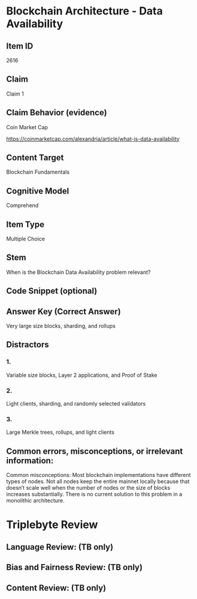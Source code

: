 # Blockchain Architecture - Data Availability

## Item ID
2616

## Claim
Claim 1

## Claim Behavior (evidence)
Coin Market Cap

https://coinmarketcap.com/alexandria/article/what-is-data-availability 

## Content Target
Blockchain Fundamentals

## Cognitive Model
Comprehend

## Item Type
Multiple Choice

## Stem
When is the Blockchain Data Availability problem relevant?

## Code Snippet (optional)

## Answer Key (Correct Answer)
Very large size blocks, sharding, and rollups

## Distractors
### 1.
Variable size blocks, Layer 2 applications, and Proof of Stake

### 2.
Light clients, sharding, and randomly selected validators

### 3.
Large Merkle trees, rollups, and light clients

## Common errors, misconceptions, or irrelevant information:
Common misconceptions:  Most blockchain implementations have different types of nodes.  Not all nodes keep the entire mainnet locally because that doesn’t scale well when the number of nodes or the size of blocks increases substantially.  There is no current solution to this problem in a monolithic architecture.  

# Triplebyte Review

## Language Review: (TB only)

## Bias and Fairness Review: (TB only)

## Content Review: (TB only)
